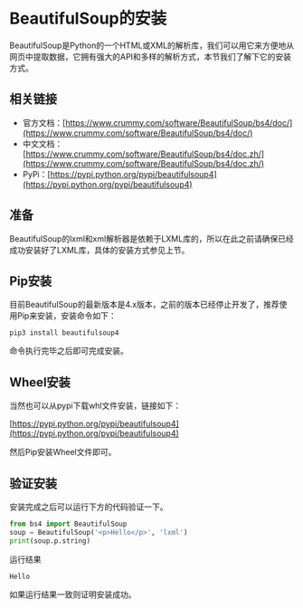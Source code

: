# BeautifulSoup的安装

BeautifulSoup是Python的一个HTML或XML的解析库，我们可以用它来方便地从网页中提取数据，它拥有强大的API和多样的解析方式，本节我们了解下它的安装方式。

## 相关链接

* 官方文档：[https://www.crummy.com/software/BeautifulSoup/bs4/doc/](https://www.crummy.com/software/BeautifulSoup/bs4/doc/)
* 中文文档：[https://www.crummy.com/software/BeautifulSoup/bs4/doc.zh/](https://www.crummy.com/software/BeautifulSoup/bs4/doc.zh/)
* PyPi：[https://pypi.python.org/pypi/beautifulsoup4](https://pypi.python.org/pypi/beautifulsoup4)

## 准备

BeautifulSoup的lxml和xml解析器是依赖于LXML库的，所以在此之前请确保已经成功安装好了LXML库，具体的安装方式参见上节。

## Pip安装

目前BeautifulSoup的最新版本是4.x版本，之前的版本已经停止开发了，推荐使用Pip来安装，安装命令如下：

```
pip3 install beautifulsoup4
```

命令执行完毕之后即可完成安装。

## Wheel安装

当然也可以从pypi下载whl文件安装，链接如下：

[https://pypi.python.org/pypi/beautifulsoup4](https://pypi.python.org/pypi/beautifulsoup4)

然后Pip安装Wheel文件即可。

## 验证安装

安装完成之后可以运行下方的代码验证一下。

```python
from bs4 import BeautifulSoup
soup = BeautifulSoup('<p>Hello</p>', 'lxml')
print(soup.p.string)
```

运行结果

```
Hello
```

如果运行结果一致则证明安装成功。
